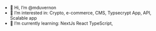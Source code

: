 - 👋 Hi, I’m @mduvernon
- 👀 I’m interested in: Crypto, e-commerce, CMS, Typsecrypt App, API, Scalable app
- 🌱 I’m currently learning: NextJs React TypeScript, 


